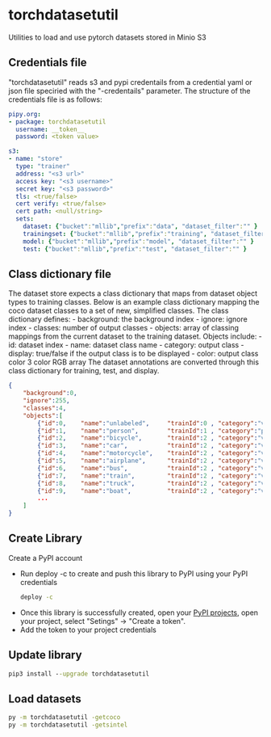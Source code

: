 # torchdatasetutil
Utilities to load and use pytorch datasets stored in Minio S3

## Credentials file
"torchdatasetutil" reads s3 and pypi credentails from a credential yaml or json file speciried with the "-credentails" parameter.  The structure of the credentials file is as follows: 

```yaml
pipy.org:
- package: torchdatasetutil
  username: __token__
  password: <token value>

s3:
- name: "store"
  type: "trainer"
  address: "<s3 url>"
  access key: "<s3 username>"
  secret key: "<s3 password>"
  tls: <true/false>
  cert verify: <true/false>
  cert path: <null/string>
  sets:
    dataset: {"bucket":"mllib","prefix":"data", "dataset_filter":"" }
    trainingset: {"bucket":"mllib","prefix":"training", "dataset_filter":"" }
    model: {"bucket":"mllib","prefix":"model", "dataset_filter":"" }
    test: {"bucket":"mllib","prefix":"test", "dataset_filter":"" }
```

## Class dictionary file
The dataset store expects a class dictionary that maps from dataset object types to training classes.  Below is an example class dictionary mapping the coco dataset classes to a set of new, simplified classes.  The class dictionary defines:
    - background: the background index
    - ignore: ignore index
    - classes: number of output classes
    - objects: array of classing mappings from the current dataset to the training dataset.  Objects include:
        - id: dataset index
        - name: dataset class name
        - category: output class
        - display: true/false if the output class is to be displayed
        - color: output class color 3 color RGB array
The dataset annotations are converted through this class dictionary for training, test, and display.
```json
{
    "background":0,
    "ignore":255,
    "classes":4,
    "objects":[
        {"id":0,    "name":"unlabeled",     "trainId":0 , "category":"void", "display":false, "color": [ 0,  0,  0]},
        {"id":1,    "name":"person",        "trainId":1 , "category":"person", "display":true, "color": [ 0,  255,  0]},
        {"id":2,    "name":"bicycle",       "trainId":2 , "category":"vehicle", "display": true, "color":[ 255,  0,  0]},
        {"id":3,    "name":"car",           "trainId":2 , "category":"vehicle", "display": true, "color":[ 255,  0,  0]},
        {"id":4,    "name":"motorcycle",    "trainId":2 , "category":"vehicle", "display": true, "color":[ 255,  0,  0]},
        {"id":5,    "name":"airplane",      "trainId":2 , "category":"vehicle", "display": true, "color":[ 255,  0,  0]},
        {"id":6,    "name":"bus",           "trainId":2 , "category":"vehicle", "display": true, "color":[ 255,  0,  0]},
        {"id":7,    "name":"train",         "trainId":2 , "category":"vehicle", "display": true, "color":[ 255,  0,  0]},
        {"id":8,    "name":"truck",         "trainId":2 , "category":"vehicle", "display": true, "color":[ 255,  0,  0]},
        {"id":9,    "name":"boat",          "trainId":2 , "category":"vehicle", "display": true, "color":[ 255,  0,  0]},
        ...
    ]
}
```

## Create Library
Create a PyPI account
- Run deploy -c to create and push this library to PyPI using your PyPI credentials
    ```cmd
    deploy -c
    ```
- Once this library is successfully created, open your [PyPI projects](https://pypi.org/manage/projects/), open your project, select "Setings" -> "Create a token".  
- Add the token to your project credentials

## Update library
```cmd
pip3 install --upgrade torchdatasetutil
```

## Load datasets
```cmd
py -m torchdatasetutil -getcoco
py -m torchdatasetutil -getsintel
```

###

